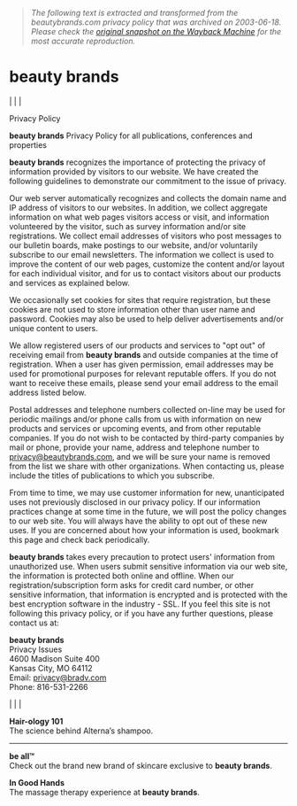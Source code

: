 > *The following text is extracted and transformed from the beautybrands.com privacy policy that was archived on 2003-06-18. Please check the [original snapshot on the Wayback Machine](https://web.archive.org/web/20030618121938id_/http%3A//www.beautybrands.com/privacy.html) for the most accurate reproduction.*

# beauty brands

|  |  | 

Privacy Policy

  


**beauty brands** Privacy Policy for all publications, conferences and properties 

**beauty brands** recognizes the importance of protecting the privacy of information provided by visitors to our website. We have created the following guidelines to demonstrate our commitment to the issue of privacy. 

Our web server automatically recognizes and collects the domain name and IP address of visitors to our websites. In addition, we collect aggregate information on what web pages visitors access or visit, and information volunteered by the visitor, such as survey information and/or site registrations. We collect email addresses of visitors who post messages to our bulletin boards, make postings to our website, and/or voluntarily subscribe to our email newsletters. The information we collect is used to improve the content of our web pages, customize the content and/or layout for each individual visitor, and for us to contact visitors about our products and services as explained below. 

We occasionally set cookies for sites that require registration, but these cookies are not used to store information other than user name and password. Cookies may also be used to help deliver advertisements and/or unique content to users. 

We allow registered users of our products and services to "opt out" of receiving email from **beauty brands** and outside companies at the time of registration. When a user has given permission, email addresses may be used for promotional purposes for relevant reputable offers. If you do not want to receive these emails, please send your email address to the email address listed below.

Postal addresses and telephone numbers collected on-line may be used for periodic mailings and/or phone calls from us with information on new products and services or upcoming events, and from other reputable companies. If you do not wish to be contacted by third-party companies by mail or phone, provide your name, address and telephone number to privacy@beautybrands.com, and we will be sure your name is removed from the list we share with other organizations. When contacting us, please include the titles of publications to which you subscribe. 

From time to time, we may use customer information for new, unanticipated uses not previously disclosed in our privacy policy. If our information practices change at some time in the future, we will post the policy changes to our web site. You will always have the ability to opt out of these new uses. If you are concerned about how your information is used, bookmark this page and check back periodically. 

**beauty brands** takes every precaution to protect users' information from unauthorized use. When users submit sensitive information via our web site, the information is protected both online and offline. When our registration/subscription form asks for credit card number, or other sensitive information, that information is encrypted and is protected with the best encryption software in the industry - SSL. If you feel this site is not following this privacy policy, or if you have any further questions, please contact us at: 

**beauty brands**  
Privacy Issues   
4600 Madison Suite 400   
Kansas City, MO 64112   
Email: privacy@bradv.com   
Phone: 816-531-2266

|  |  |  [](https://web.archive.org/archive/BB_fp.html)

**Hair-ology 101**  
The science behind Alterna’s shampoo.

  
  
---  
[](https://web.archive.org/archive/BB_new.html)

**be all™**  
Check out the brand new brand of skincare exclusive to **beauty brands**.

  
  
  
[](https://web.archive.org/archive/BB_fs.html)

**In Good Hands**  
The massage therapy experience at **beauty brands**.

  

